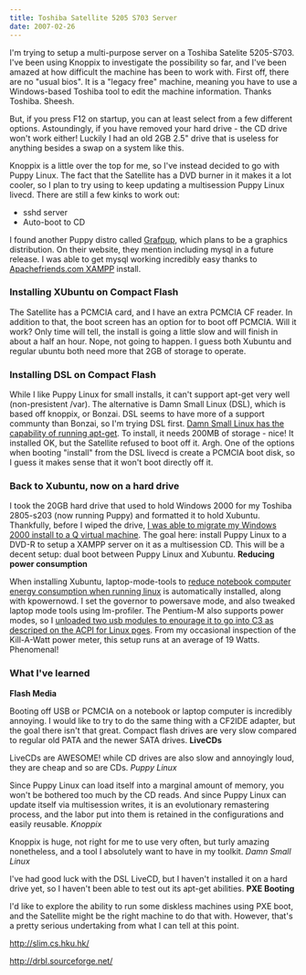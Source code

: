 ```yaml
---
title: Toshiba Satellite 5205 S703 Server
date: 2007-02-26
---
```

I'm trying to setup a multi-purpose server on a Toshiba Satelite 5205-S703. I've been using Knoppix to investigate the possibility so far, and I've been amazed at how difficult the machine has been to work with. First off, there are no "usual bios". It is a "legacy free" machine, meaning you have to use a Windows-based Toshiba tool to edit the machine information. Thanks Toshiba. Sheesh.

But, if you press F12 on startup, you can at least select from a few different options. Astoundingly, if you have removed your hard drive - the CD drive won't work either! Luckily I had an old 2GB 2.5" drive that is useless for anything besides a swap on a system like this.

Knoppix is a little over the top for me, so I've instead decided to go with Puppy Linux. The fact that the Satellite has a DVD burner in it makes it a lot cooler, so I plan to try using to keep updating a multisession Puppy Linux livecd. There are still a few kinks to work out:

<ul><li>sshd server</li><li>Auto-boot to CD</li></ul>

I found another Puppy distro called <a href="http://www.grafpup.com/">Grafpup</a>, which plans to be a graphics distribution. On their website, they mention including mysql in a future release. I was able to get mysql working incredibly easy thanks to <a href="http://www.apachefriends.org/en/xampp.html">Apachefriends.com XAMPP</a> install.
<h3>Installing XUbuntu on Compact Flash</h3>

The Satellite has a PCMCIA card, and I have an extra PCMCIA CF reader. In addition to that, the boot screen has an option for to boot off PCMCIA. Will it work? Only time will tell, the install is going a little slow and will finish in about a half an hour. Nope, not going to happen. I guess both Xubuntu and regular ubuntu both need more that 2GB of storage to operate.
<h3>Installing DSL on Compact Flash</h3>

While I like Puppy Linux for small installs, it can't support apt-get very well (non-presistent /var). The alternative is Damn Small Linux (DSL), which is based off knoppix, or Bonzai. DSL seems to have more of a support communty than Bonzai, so I'm trying DSL first. <a href="http://www.damnsmalllinux.org/dsl-hd-install.html">Damn Small Linux has the capability of running apt-get</a>. To install, it needs 200MB of storage - nice! It installed OK, but the Satellite refused to boot off it. Argh. One of the options when booting "install" from the DSL livecd is create a PCMCIA boot disk, so I guess it makes sense that it won't boot directly off it.
<h3>Back to Xubuntu, now on a hard drive</h3>

I took the 20GB hard drive that used to hold Windows 2000 for my Toshiba 2805-s203 (now running Puppy) and formatted it to hold Xubuntu. Thankfully, before I wiped the drive, <a href="http://www.docunext.com/2007/02/17/move-an-existing-windows-2000-installation-to-a-virtual-machine-success/">I was able to migrate my Windows 2000 install to a Q virtual machine</a>. The goal here: install Puppy Linux to a DVD-R to setup a XAMPP server on it as a multisession CD. This will be a decent setup: dual boot between Puppy Linux and Xubuntu. <b>Reducing power consumption</b>

When installing Xubuntu, laptop-mode-tools to <a href="http://www.samwel.tk/laptop_mode/tools/faq.html">reduce notebook computer energy consumption when running linux</a> is automatically installed, along with kpowernowd. I set the governor to powersave mode, and also tweaked laptop mode tools using lm-profiler. The Pentium-M also supports power modes, so I <a href="http://acpi.sourceforge.net/wiki/index.php/WhyMyCxPowerStateIsNotUsed">unloaded two usb modules to enourage it to go into C3 as descriped on the ACPI for Linux pges</a>. From my occasional inspection of the Kill-A-Watt power meter, this setup runs at an average of 19 Watts. Phenomenal!
<h3>What I've learned</h3><b>Flash Media</b>

Booting off USB or PCMCIA on a notebook or laptop computer is incredibly annoying. I would like to try to do the same thing with a CF2IDE adapter, but the goal there isn't that great. Compact flash drives are very slow compared to regular old PATA and the newer SATA drives. <b>LiveCDs</b>

LiveCDs are AWESOME! while CD drives are also slow and annoyingly loud, they are cheap and so are CDs. <em>Puppy Linux</em>

Since Puppy Linux can load itself into a marginal amount of memory, you won't be bothered too much by the CD reads. And since Puppy Linux can update itself via multisession writes, it is an evolutionary remastering process, and the labor put into them is retained in the configurations and easily reusable. <em>Knoppix</em>

Knoppix is huge, not right for me to use very often, but turly amazing nonetheless, and a tool I absolutely want to have in my toolkit. <em>Damn Small Linux</em>

I've had good luck with the DSL LiveCD, but I haven't installed it on a hard drive yet, so I haven't been able to test out its apt-get abilities. <b>PXE Booting</b>

I'd like to explore the ability to run some diskless machines using PXE boot, and the Satellite might be the right machine to do that with. However, that's a pretty serious undertaking from what I can tell at this point.

http://slim.cs.hku.hk/

http://drbl.sourceforge.net/


